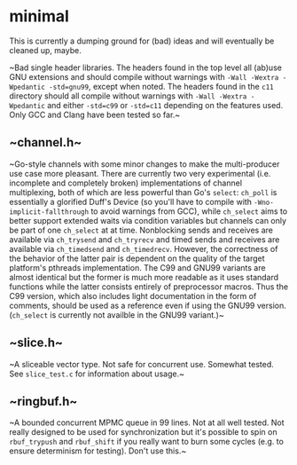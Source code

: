 # minimal
This is currently a dumping ground for (bad) ideas and will eventually be
cleaned up, maybe.

~Bad single header libraries. The headers found in the top level all (ab)use
GNU extensions and should compile without warnings with `-Wall -Wextra
-Wpedantic -std=gnu99`, except when noted. The headers found in the `c11`
directory should all compile without warnings with `-Wall -Wextra -Wpedantic`
and either `-std=c99` or `-std=c11` depending on the features used. Only GCC
and Clang have been tested so far.~

## ~channel.h~
~Go-style channels with some minor changes to make the multi-producer use case
more pleasant. There are currently two very experimental (i.e. incomplete and
completely broken) implementations of channel multiplexing, both of which are
less powerful than Go's `select`: `ch_poll` is essentially a glorified Duff's
Device (so you'll have to compile with `-Wno-implicit-fallthrough` to avoid
warnings from GCC), while `ch_select` aims to better support extended waits via
condition variables but channels can only be part of one `ch_select` at at
time. Nonblocking sends and receives are available via `ch_trysend` and
`ch_tryrecv` and timed sends and receives are available via `ch_timedsend` and
`ch_timedrecv`. However, the correctness of the behavior of the latter pair is
dependent on the quality of the target platform's pthreads implementation. The
C99 and GNU99 variants are almost identical but the former is much more
readable as it uses standard functions while the latter consists entirely of
preprocessor macros. Thus the C99 version, which also includes light
documentation in the form of comments, should be used as a reference even if
using the GNU99 version. (`ch_select` is currently not availble in the GNU99
variant.)~

## ~slice.h~
~A sliceable vector type. Not safe for concurrent use. Somewhat tested. See
`slice_test.c` for information about usage.~

## ~ringbuf.h~
~A bounded concurrent MPMC queue in 99 lines. Not at all well tested. Not
really designed to be used for synchronization but it's possible to spin on
`rbuf_trypush` and `rbuf_shift` if you really want to burn some cycles (e.g. to
ensure determinism for testing). Don't use this.~
